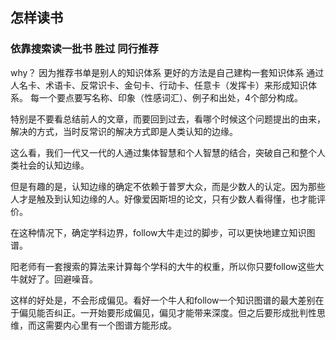 ## 怎样读书
### 依靠搜索读一批书 胜过 同行推荐
why？
因为推荐书单是别人的知识体系
更好的方法是自己建构一套知识体系
通过人名卡、术语卡、反常识卡、金句卡、行动卡、任意卡（发挥卡）来形成知识体系。
每一个要点要写名称、印象（性感词汇）、例子和出处，4个部分构成。

特别是不要看总结前人的文章，而要回到过去，看哪个时候这个问题提出的由来，解决的方式，当时反常识的解决方式即是人类认知的边缘。

这么看，我们一代又一代的人通过集体智慧和个人智慧的结合，突破自己和整个人类社会的认知边缘。

但是有趣的是，认知边缘的确定不依赖于普罗大众，而是少数人的认定。因为那些人才是触及到认知边缘的人。好像爱因斯坦的论文，只有少数人看得懂，也才能评价。

在这种情况下，确定学科边界，follow大牛走过的脚步，可以更快地建立知识图谱。

阳老师有一套搜索的算法来计算每个学科的大牛的权重，所以你只要follow这些大牛就好了。回避噪音。

这样的好处是，不会形成偏见。看好一个牛人和follow一个知识图谱的最大差别在于偏见能否纠正。一开始要形成偏见，偏见才能带来深度。但之后要形成批判性思维，而这需要内心里有一个图谱方能形成。



